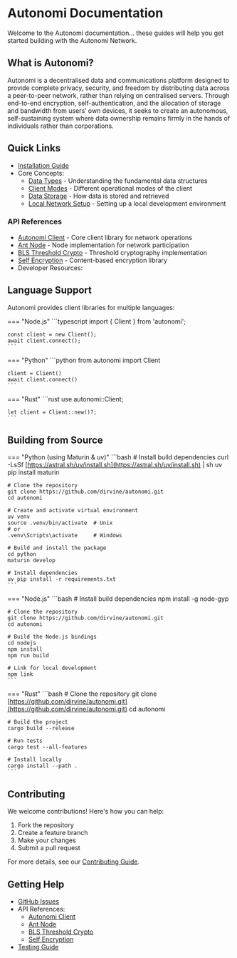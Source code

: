 # Autonomi Documentation

Welcome to the Autonomi documentation… these guides will help you get started building with the Autonomi Network.

## What is Autonomi?

Autonomi is a decentralised data and communications platform designed to provide complete privacy, security, and freedom by distributing data across a peer-to-peer network, rather than relying on centralised servers. Through end-to-end encryption, self-authentication, and the allocation of storage and bandwidth from users’ own devices, it seeks to create an autonomous, self-sustaining system where data ownership remains firmly in the hands of individuals rather than corporations.

## Quick Links

* [Installation Guide](getting-started/installation.md)
* Core Concepts:
  * [Data Types](guides/data_types.md) - Understanding the fundamental data structures
  * [Client Modes](guides/client_modes.md) - Different operational modes of the client
  * [Data Storage](guides/data_storage.md) - How data is stored and retrieved
  * [Local Network Setup](guides/local_network.md) - Setting up a local development environment

### API References

* [Autonomi Client](api/autonomi-client/) - Core client library for network operations
* [Ant Node](api/ant-node/) - Node implementation for network participation
* [BLS Threshold Crypto](api/blsttc/) - Threshold cryptography implementation
* [Self Encryption](api/self-encryption/) - Content-based encryption library
* Developer Resources:

## Language Support

Autonomi provides client libraries for multiple languages:

\=== "Node.js" \`\`\`typescript import { Client } from 'autonomi';

````
const client = new Client();
await client.connect();
```
````

\=== "Python" \`\`\`python from autonomi import Client

````
client = Client()
await client.connect()
```
````

\=== "Rust" \`\`\`rust use autonomi::Client;

````
let client = Client::new()?;
```
````

## Building from Source

\=== "Python (using Maturin & uv)" \`\`\`bash # Install build dependencies curl -LsSf [https://astral.sh/uv/install.sh](https://astral.sh/uv/install.sh) | sh uv pip install maturin

````
# Clone the repository
git clone https://github.com/dirvine/autonomi.git
cd autonomi

# Create and activate virtual environment
uv venv
source .venv/bin/activate  # Unix
# or
.venv\Scripts\activate     # Windows

# Build and install the package
cd python
maturin develop

# Install dependencies
uv pip install -r requirements.txt
```
````

\=== "Node.js" \`\`\`bash # Install build dependencies npm install -g node-gyp

````
# Clone the repository
git clone https://github.com/dirvine/autonomi.git
cd autonomi

# Build the Node.js bindings
cd nodejs
npm install
npm run build

# Link for local development
npm link
```
````

\=== "Rust" \`\`\`bash # Clone the repository git clone [https://github.com/dirvine/autonomi.git](https://github.com/dirvine/autonomi.git) cd autonomi

````
# Build the project
cargo build --release

# Run tests
cargo test --all-features

# Install locally
cargo install --path .
```
````

## Contributing

We welcome contributions! Here's how you can help:

1. Fork the repository
2. Create a feature branch
3. Make your changes
4. Submit a pull request

For more details, see our [Contributing Guide](https://github.com/dirvine/autonomi/blob/main/CONTRIBUTING.md).

## Getting Help

* [GitHub Issues](https://github.com/dirvine/autonomi/issues)
* API References:
  * [Autonomi Client](api/autonomi-client/)
  * [Ant Node](api/ant-node/)
  * [BLS Threshold Crypto](api/blsttc/)
  * [Self Encryption](api/self-encryption/)
* [Testing Guide](guides/testing_guide.md)
